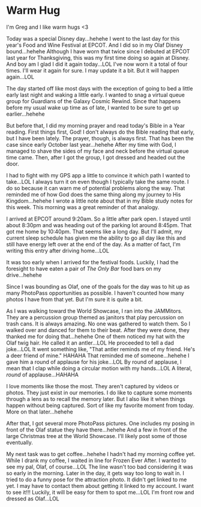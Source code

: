 # Warm Hug

I'm Greg and I like warm hugs <3

Today was a special Disney day...hehehe I went to the last day for this year's Food and Wine Festival at EPCOT. And I did so in my Olaf Disney bound...hehehe Although I have worn that twice since I debuted at EPCOT last year for Thanksgiving, this was my first time doing so again at Disney. And boy am I glad I did it again today...LOL I've now worn it a total of four times. I'll wear it again for sure. I may update it a bit. But it will happen again...LOL

The day started off like most days with the exception of going to bed a little early last night and waking a little early. I wanted to snag a virtual queue group for Guardians of the Galaxy Cosmic Rewind. Since that happens before my usual wake up time as of late, I wanted to be sure to get up earlier...hehehe

But before that, I did my morning prayer and read today's Bible in a Year reading. First things first, God! I don't always do the Bible reading that early, but I have been lately. The prayer, though, is always first. That has been the case since early October last year...hehehe After my time with God, I managed to shave the sides of my face and neck before the virtual queue time came. Then, after I got the group, I got dressed and headed out the door.

I had to fight with my GPS app a little to convince it which path I wanted to take...LOL I always turn it on even though I typically take the same route. I do so because it can warn me of potential problems along the way. That reminded me of how God does the same thing along my journey to His Kingdom...hehehe I wrote a little note about that in my Bible study notes for this week. This morning was a great reminder of that analogy.

I arrived at EPCOT around 9:20am. So a little after park open. I stayed until about 8:30pm and was heading out of the parking lot around 8:45pm. That got me home by 10:40pm. That seems like a long day. But I'll admit, my current sleep schedule has given me the ability to go all day like this and still have energy left over at the end of the day. As a matter of fact, I'm writing this entry after driving home...LOL

It was too early when I arrived for the festival foods. Luckily, I had the foresight to have eaten a pair of *The Only Bar* food bars on my drive...hehehe

Since I was bounding as Olaf, one of the goals for the day was to hit up as many PhotoPass opportunities as possible. I haven't counted how many photos I have from that yet. But I'm sure it is quite a bit.

As I was walking toward the World Showcase, I ran into the JAMMitors. They are a percussion group themed as janitors that play percussion on trash cans. It is always amazing. No one was gathered to watch them. So I walked over and danced for them to their beat. After they were done, they thanked me for doing that...hehehe One of them noticed my hat with the Olaf twig hair. He called it an antler...LOL He proceeded to tell a dad joke...LOL It went something like, "That antler reminds me of my friend. He's a deer friend of mine." HAHAHA That reminded me of someone...hehehe I gave him a round of applause for his joke...LOL By round of applause, I mean that I clap while doing a circular motion with my hands...LOL A literal, *round* of applause...HAHAHA

I love moments like those the most. They aren't captured by videos or photos. They just exist in our memories. I do like to capture some moments through a lens as to recall the memory later. But I also like it when things happen without being captured. Sort of like my favorite moment from today. More on that later...hehehe

After that, I got several more PhotoPass pictures. One includes my posing in front of the Olaf statue they have there...hehehe And a few in front of the large Christmas tree at the World Showcase. I'll likely post some of those eventually.

My next task was to get coffee...hehehe I hadn't had my morning coffee yet. While I drank my coffee, I waited in line for Frozen Ever After. I wanted to see my pal, Olaf, of course...LOL The line wasn't too bad considering it was so early in the morning. Later in the day, it gets way too long to wait in. I tried to do a funny pose for the attraction photo. It didn't get linked to me yet. I may have to contact them about getting it linked to my account. I want to see it!!! Luckily, it will be easy for them to spot me...LOL I'm front row and dressed as Olaf...LOL

